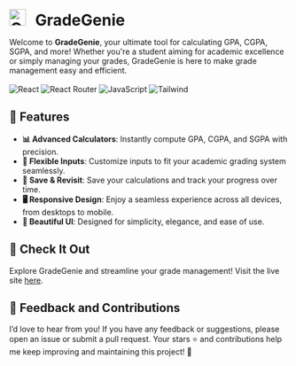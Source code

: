 <h1 style="margin: 0;"><img src="https://gradegenie.site/logo.png" alt="GradeGenie Logo" width="30" style="margin-right: 10px;"/> GradeGenie</h1>

Welcome to **GradeGenie**, your ultimate tool for calculating GPA, CGPA, SGPA, and more! Whether you're a student aiming for academic excellence or simply managing your grades, GradeGenie is here to make grade management easy and efficient.
<br><br>
![React](https://img.shields.io/badge/React-20232A?style=for-the-badge&logo=react&logoColor=61DAFB)
![React Router](https://img.shields.io/badge/React_Router-CA4245?style=for-the-badge&logo=react-router&logoColor=white)
![JavaScript](https://img.shields.io/badge/javascript-%23323330.svg?style=for-the-badge&logo=javascript&logoColor=%23F7DF1E)
![Tailwind](https://img.shields.io/badge/Tailwind_CSS-38B2AC?style=for-the-badge&logo=tailwind-css&logoColor=white)

## 🚀 Features

-   **📊 Advanced Calculators**: Instantly compute GPA, CGPA, and SGPA with precision.
-   **🔄 Flexible Inputs**: Customize inputs to fit your academic grading system seamlessly.
-   **💾 Save & Revisit**: Save your calculations and track your progress over time.
-   **🖥️ Responsive Design**: Enjoy a seamless experience across all devices, from desktops to mobile.
-   **🎨 Beautiful UI**: Designed for simplicity, elegance, and ease of use.

## 🌟 Check It Out

Explore GradeGenie and streamline your grade management! Visit the live site [here](https://ahad324.github.io/MarksCalculator/).

## 💬 Feedback and Contributions

I’d love to hear from you! If you have any feedback or suggestions, please open an issue or submit a pull request. Your stars ⭐ and contributions help me keep improving and maintaining this project! 🙌